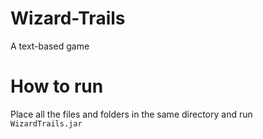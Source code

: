 # Wizard-Trails
A text-based game
# How to run
Place all the files and folders in the same directory and run ```WizardTrails.jar```
